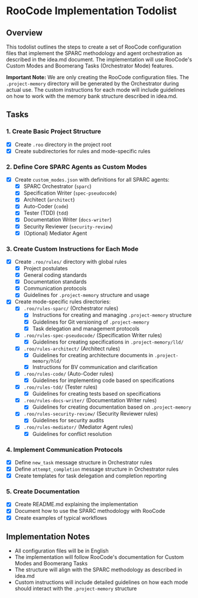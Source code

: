 # RooCode Implementation Todolist

## Overview
This todolist outlines the steps to create a set of RooCode configuration files that implement the SPARC methodology and agent orchestration as described in the idea.md document. The implementation will use RooCode's Custom Modes and Boomerang Tasks (Orchestrator Mode) features.

**Important Note:** We are only creating the RooCode configuration files. The `.project-memory` directory will be generated by the Orchestrator during actual use. The custom instructions for each mode will include guidelines on how to work with the memory bank structure described in idea.md.

## Tasks

### 1. Create Basic Project Structure
- [x] Create `.roo` directory in the project root
- [x] Create subdirectories for rules and mode-specific rules

### 2. Define Core SPARC Agents as Custom Modes
- [x] Create `custom_modes.json` with definitions for all SPARC agents:
  - [x] SPARC Orchestrator (`sparc`)
  - [x] Specification Writer (`spec-pseudocode`)
  - [x] Architect (`architect`)
  - [x] Auto-Coder (`code`)
  - [x] Tester (TDD) (`tdd`)
  - [x] Documentation Writer (`docs-writer`)
  - [x] Security Reviewer (`security-review`)
  - [x] (Optional) Mediator Agent

### 3. Create Custom Instructions for Each Mode
- [x] Create `.roo/rules/` directory with global rules
  - [x] Project postulates
  - [x] General coding standards
  - [x] Documentation standards
  - [x] Communication protocols
  - [x] Guidelines for `.project-memory` structure and usage
- [x] Create mode-specific rules directories:
  - [x] `.roo/rules-sparc/` (Orchestrator rules)
    - [x] Instructions for creating and managing `.project-memory` structure
    - [x] Guidelines for Git versioning of `.project-memory`
    - [x] Task delegation and management protocols
  - [x] `.roo/rules-spec-pseudocode/` (Specification Writer rules)
    - [x] Guidelines for creating specifications in `.project-memory/lld/`
  - [x] `.roo/rules-architect/` (Architect rules)
    - [x] Guidelines for creating architecture documents in `.project-memory/hld/`
    - [x] Instructions for BV communication and clarification
  - [x] `.roo/rules-code/` (Auto-Coder rules)
    - [x] Guidelines for implementing code based on specifications
  - [x] `.roo/rules-tdd/` (Tester rules)
    - [x] Guidelines for creating tests based on specifications
  - [x] `.roo/rules-docs-writer/` (Documentation Writer rules)
    - [x] Guidelines for creating documentation based on `.project-memory`
  - [x] `.roo/rules-security-review/` (Security Reviewer rules)
    - [x] Guidelines for security audits
  - [x] `.roo/rules-mediator/` (Mediator Agent rules)
    - [x] Guidelines for conflict resolution

### 4. Implement Communication Protocols
- [x] Define `new_task` message structure in Orchestrator rules
- [x] Define `attempt_completion` message structure in Orchestrator rules
- [x] Create templates for task delegation and completion reporting

### 5. Create Documentation
- [x] Create README.md explaining the implementation
- [x] Document how to use the SPARC methodology with RooCode
- [x] Create examples of typical workflows

## Implementation Notes
- All configuration files will be in English
- The implementation will follow RooCode's documentation for Custom Modes and Boomerang Tasks
- The structure will align with the SPARC methodology as described in idea.md
- Custom instructions will include detailed guidelines on how each mode should interact with the `.project-memory` structure
